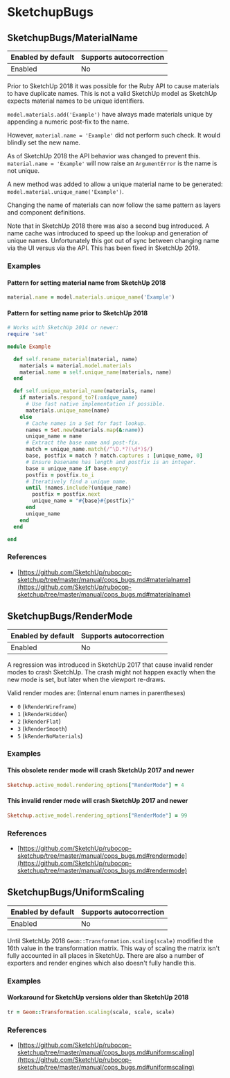 # SketchupBugs

<a name='materialname'></a>
## SketchupBugs/MaterialName

Enabled by default | Supports autocorrection
--- | ---
Enabled | No

Prior to SketchUp 2018 it was possible for the Ruby API to cause
materials to have duplicate names. This is not a valid SketchUp model
as SketchUp expects material names to be unique identifiers.

`model.materials.add('Example')` have always made materials unique by
appending a numeric post-fix to the name.

However, `material.name = 'Example'` did not perform such check. It
would blindly set the new name.

As of SketchUp 2018 the API behavior was changed to prevent this.
`material.name = 'Example'` will now raise an `ArgumentError` is the
name is not unique.

A new method was added to allow a unique material name to be generated:
`model.material.unique_name('Example')`.

Changing the name of materials can now follow the same pattern as layers
and component definitions.

Note that in SketchUp 2018 there was also a second bug introduced. A
name cache was introduced to speed up the lookup and generation of
unique names. Unfortunately this got out of sync between changing name
via the UI versus via the API. This has been fixed in SketchUp 2019.

### Examples

#### Pattern for setting material name from SketchUp 2018

```ruby
material.name = model.materials.unique_name('Example')
```
#### Pattern for setting name prior to SketchUp 2018

```ruby
# Works with SketchUp 2014 or newer:
require 'set'

module Example

  def self.rename_material(material, name)
    materials = material.model.materials
    material.name = self.unique_name(materials, name)
  end

  def self.unique_material_name(materials, name)
    if materials.respond_to?(:unique_name)
      # Use fast native implementation if possible.
      materials.unique_name(name)
    else
      # Cache names in a Set for fast lookup.
      names = Set.new(materials.map(&:name))
      unique_name = name
      # Extract the base name and post-fix.
      match = unique_name.match(/^\D.*?(\d*)$/)
      base, postfix = match ? match.captures : [unique_name, 0]
      # Ensure basename has length and postfix is an integer.
      base = unique_name if base.empty?
      postfix = postfix.to_i
      # Iteratively find a unique name.
      until !names.include?(unique_name)
        postfix = postfix.next
        unique_name = "#{base}#{postfix}"
      end
      unique_name
    end
  end

end
```

### References

* [https://github.com/SketchUp/rubocop-sketchup/tree/master/manual/cops_bugs.md#materialname](https://github.com/SketchUp/rubocop-sketchup/tree/master/manual/cops_bugs.md#materialname)

<a name='rendermode'></a>
## SketchupBugs/RenderMode

Enabled by default | Supports autocorrection
--- | ---
Enabled | No

A regression was introduced in SketchUp 2017 that cause invalid render
modes to crash SketchUp. The crash might not happen exactly when the
new mode is set, but later when the viewport re-draws.

Valid render modes are: (Internal enum names in parentheses)

* `0` (`kRenderWireframe`)
* `1` (`kRenderHidden`)
* `2` (`kRenderFlat`)
* `3` (`kRenderSmooth`)
* `5` (`kRenderNoMaterials`)

### Examples

#### This obsolete render mode will crash SketchUp 2017 and newer

```ruby
Sketchup.active_model.rendering_options["RenderMode"] = 4
```
#### This invalid render mode will crash SketchUp 2017 and newer

```ruby
Sketchup.active_model.rendering_options["RenderMode"] = 99
```

### References

* [https://github.com/SketchUp/rubocop-sketchup/tree/master/manual/cops_bugs.md#rendermode](https://github.com/SketchUp/rubocop-sketchup/tree/master/manual/cops_bugs.md#rendermode)

<a name='uniformscaling'></a>
## SketchupBugs/UniformScaling

Enabled by default | Supports autocorrection
--- | ---
Enabled | No

Until SketchUp 2018 `Geom::Transformation.scaling(scale)` modified the
16th value in the transformation matrix. This way of scaling the matrix
isn't fully accounted in all places in SketchUp. There are also a number
of exporters and render engines which also doesn't fully handle this.

### Examples

#### Workaround for SketchUp versions older than SketchUp 2018

```ruby
tr = Geom::Transformation.scaling(scale, scale, scale)
```

### References

* [https://github.com/SketchUp/rubocop-sketchup/tree/master/manual/cops_bugs.md#uniformscaling](https://github.com/SketchUp/rubocop-sketchup/tree/master/manual/cops_bugs.md#uniformscaling)
